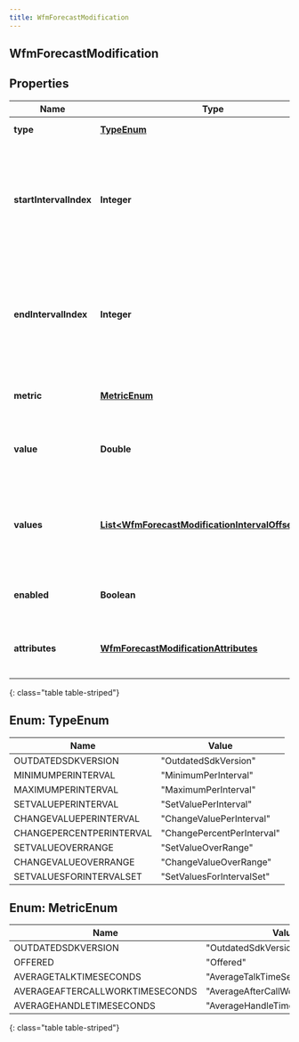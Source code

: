 ```yaml
---
title: WfmForecastModification
---
```

## WfmForecastModification


## Properties

| Name | Type | Description | Notes |
| ------------ | ------------- | ------------- | ------------- |
| **type** | [**TypeEnum**](#TypeEnum) | The type of the modification |  |
| **startIntervalIndex** | **Integer** | The number of 15 minute intervals past referenceStartDate representing the first interval to which to apply this modification. Must be null if values is populated |  [optional] |
| **endIntervalIndex** | **Integer** | The number of 15 minute intervals past referenceStartDate representing the last interval to which to apply this modification.  Must be null if values is populated |  [optional] |
| **metric** | [**MetricEnum**](#MetricEnum) | The metric to which this modification applies |  |
| **value** | **Double** | The value of the modification.  Must be null if \&quot;values\&quot; is populated |  [optional] |
| **values** | [**List&lt;WfmForecastModificationIntervalOffsetValue&gt;**](WfmForecastModificationIntervalOffsetValue.html) | The list of values to update.  Only applicable for grid-type modifications. Must be null if \&quot;value\&quot; is populated |  [optional] |
| **enabled** | **Boolean** | Whether the modification is enabled for the forecast |  |
| **attributes** | [**WfmForecastModificationAttributes**](WfmForecastModificationAttributes.html) | The attributes defining how this modification applies to the forecast |  |
{: class="table table-striped"}


<a name="TypeEnum"></a>

## Enum: TypeEnum

| Name | Value |
| ---- | ----- |
| OUTDATEDSDKVERSION | &quot;OutdatedSdkVersion&quot; |
| MINIMUMPERINTERVAL | &quot;MinimumPerInterval&quot; |
| MAXIMUMPERINTERVAL | &quot;MaximumPerInterval&quot; |
| SETVALUEPERINTERVAL | &quot;SetValuePerInterval&quot; |
| CHANGEVALUEPERINTERVAL | &quot;ChangeValuePerInterval&quot; |
| CHANGEPERCENTPERINTERVAL | &quot;ChangePercentPerInterval&quot; |
| SETVALUEOVERRANGE | &quot;SetValueOverRange&quot; |
| CHANGEVALUEOVERRANGE | &quot;ChangeValueOverRange&quot; |
| SETVALUESFORINTERVALSET | &quot;SetValuesForIntervalSet&quot; |


<a name="MetricEnum"></a>

## Enum: MetricEnum

| Name | Value |
| ---- | ----- |
| OUTDATEDSDKVERSION | &quot;OutdatedSdkVersion&quot; |
| OFFERED | &quot;Offered&quot; |
| AVERAGETALKTIMESECONDS | &quot;AverageTalkTimeSeconds&quot; |
| AVERAGEAFTERCALLWORKTIMESECONDS | &quot;AverageAfterCallWorkTimeSeconds&quot; |
| AVERAGEHANDLETIMESECONDS | &quot;AverageHandleTimeSeconds&quot; |
{: class="table table-striped"}


